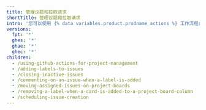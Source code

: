 ```yaml
---
title: 管理议题和拉取请求
shortTitle: 管理议题和拉取请求
intro: '您可以使用 {% data variables.product.prodname_actions %} 工作流程自动管理议题和拉取请求。'
versions:
  fpt: '*'
  ghes: '*'
  ghae: '*'
  ghec: '*'
children:
  - /using-github-actions-for-project-management
  - /adding-labels-to-issues
  - /closing-inactive-issues
  - /commenting-on-an-issue-when-a-label-is-added
  - /moving-assigned-issues-on-project-boards
  - /removing-a-label-when-a-card-is-added-to-a-project-board-column
  - /scheduling-issue-creation
---
```


